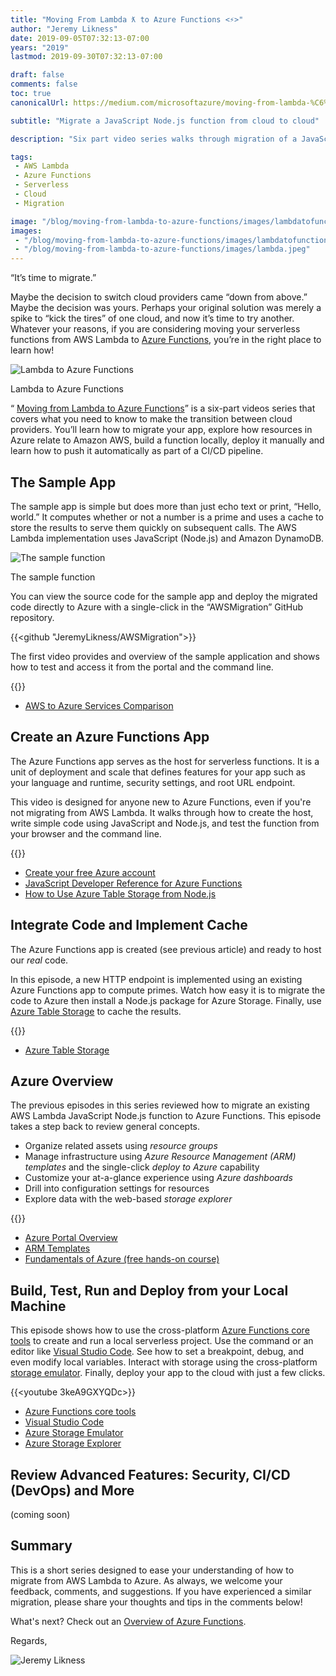 ```yaml
---
title: "Moving From Lambda ƛ to Azure Functions <⚡>"
author: "Jeremy Likness"
date: 2019-09-05T07:32:13-07:00
years: "2019"
lastmod: 2019-09-30T07:32:13-07:00

draft: false
comments: false
toc: true
canonicalUrl: https://medium.com/microsoftazure/moving-from-lambda-%C6%9B-to-azure-functions-b6d5ed5ca007

subtitle: "Migrate a JavaScript Node.js function from cloud to cloud"

description: "Six part video series walks through migration of a JavaScript Node.js AWS Lambda serverless function that uses DynamoDB for cache to Azure Functions."

tags:
 - AWS Lambda 
 - Azure Functions
 - Serverless
 - Cloud
 - Migration 

image: "/blog/moving-from-lambda-to-azure-functions/images/lambdatofunctions.jpeg" 
images:
 - "/blog/moving-from-lambda-to-azure-functions/images/lambdatofunctions.jpeg" 
 - "/blog/moving-from-lambda-to-azure-functions/images/lambda.jpeg"
---
```


“It’s time to migrate.”

Maybe the decision to switch cloud providers came “down from above.” Maybe the decision was yours. Perhaps your original solution was merely a spike to “kick the tires” of one cloud, and now it’s time to try another. Whatever your reasons, if you are considering moving your serverless functions from AWS Lambda to [Azure Functions](https://jlik.me/jkm), you’re in the right place to learn how!

![Lambda to Azure Functions](/blog/moving-from-lambda-to-azure-functions/images/lambdatofunctions.jpeg)
<figcaption>Lambda to Azure Functions</figcaption>

“<i class="fab fa-youtube"></i> [Moving from Lambda to Azure Functions](https://www.youtube.com/playlist?list=PL1VfiVM16kp8U5E7U2tfJdskXJg8DPPKL)” is a six-part videos series that covers what you need to know to make the transition between cloud providers. You’ll learn how to migrate your app, explore how resources in Azure relate to Amazon AWS, build a function locally, deploy it manually and learn how to push it automatically as part of a CI/CD pipeline.

## The Sample App

The sample app is simple but does more than just echo text or print, “Hello, world.” It computes whether or not a number is a prime and uses a cache to store the results to serve them quickly on subsequent calls. The AWS Lambda implementation uses JavaScript (Node.js) and Amazon DynamoDB.

![The sample function](/blog/moving-from-lambda-to-azure-functions/images/lambda.jpeg)
<figcaption>The sample function</figcaption>

You can view the source code for the sample app and deploy the migrated code directly to Azure with a single-click in the “AWSMigration” GitHub repository.

{{<github "JeremyLikness/AWSMigration">}}

The first video provides and overview of the sample application and shows how to test and access it from the portal and the command line.

{{<youtube iflBlF9JEIY>}}

* [AWS to Azure Services Comparison](https://docs.microsoft.com/azure/architecture/aws-professional/services?WT.mc_id=awsmigration-blog-jeliknes)

## Create an Azure Functions App

The Azure Functions app serves as the host for serverless functions. It is a unit of deployment and scale that defines features for your app such as your language and runtime, security settings, and root URL endpoint.

This video is designed for anyone new to Azure Functions, even if you're not migrating from AWS Lambda. It walks through how to create the host, write simple code using JavaScript and Node.js, and test the function from your browser and the command line.

{{<youtube YgcUqPzk63c>}}

* [Create your free Azure account](https://azure.com/free?WT.mc_id=awsmigration-blog-jeliknes)
* [JavaScript Developer Reference for Azure Functions](https://docs.microsoft.com/azure/azure-functions/functions-reference-node?WT.mc_id=awsmigration-blog-jeliknes)
* [How to Use Azure Table Storage from Node.js](https://docs.microsoft.com/azure/cosmos-db/table-storage-how-to-use-nodejs?WT.mc_id=awsmigration-blog-jeliknes)

## Integrate Code and Implement Cache

The Azure Functions app is created (see previous article) and ready to host our _real_ code.

In this episode, a new HTTP endpoint is implemented using an existing Azure Functions app to compute primes. Watch how easy it is to migrate the code to Azure then install a Node.js package for Azure Storage. Finally, use [Azure Table Storage](https://docs.microsoft.com/azure/cosmos-db/table-storage-overview?WT.mc_id=awsmigration-blog-jeliknes) to cache the results.

{{<youtube kdG0r12RU0U>}}

* [Azure Table Storage](https://docs.microsoft.com/azure/cosmos-db/table-storage-overview?WT.mc_id=awsmigration-blog-jeliknes)

## Azure Overview

The previous episodes in this series reviewed how to migrate an existing AWS Lambda JavaScript Node.js function to Azure Functions. This episode takes a step back to review general concepts.

* Organize related assets using _resource groups_
* Manage infrastructure using _Azure Resource Management (ARM) templates_ and the single-click _deploy to Azure_ capability
* Customize your at-a-glance experience using _Azure dashboards_
* Drill into configuration settings for resources
* Explore data with the web-based _storage explorer_

{{<youtube HD3iwH1Q64s>}}

* [Azure Portal Overview](https://docs.microsoft.com/azure/azure-portal/azure-portal-overview?WT.mc_id=awsmigration-blog-jeliknes)
* [ARM Templates](https://docs.microsoft.com/azure/azure-resource-manager/template-deployment-overview?WT.mc_id=awsmigration-blog-jeliknes)
* [Fundamentals of Azure (free hands-on course)](https://docs.microsoft.com/learn/paths/azure-fundamentals/?WT.mc_id=awsmigration-blog-jeliknes)

## Build, Test, Run and Deploy from your Local Machine

This episode shows how to use the cross-platform [Azure Functions core tools](https://docs.microsoft.com/azure/azure-functions/functions-run-local?WT.mc_id=awsmigration-blog-jeliknes) to create and run a local serverless project. Use the command or an editor like [Visual Studio Code](https://code.visualstudio.com?WT.mc_id=awsmigration-blog-jeliknes). See how to set a breakpoint, debug, and even modify local variables. Interact with storage using the cross-platform [storage emulator](https://docs.microsoft.com/azure/storage/common/storage-use-emulator?WT.mc_id=awsmigration-blog-jeliknes). Finally, deploy your app to the cloud with just a few clicks.

{{<youtube 3keA9GXYQDc>}}

* [Azure Functions core tools](https://docs.microsoft.com/azure/azure-functions/functions-run-local?WT.mc_id=awsmigration-blog-jeliknes)
* [Visual Studio Code](https://code.visualstudio.com?WT.mc_id=awsmigration-blog-jeliknes)
* [Azure Storage Emulator](https://docs.microsoft.com/azure/storage/common/storage-use-emulator?WT.mc_id=awsmigration-blog-jeliknes)
* [Azure Storage Explorer](https://docs.microsoft.com/azure/vs-azure-tools-storage-manage-with-storage-explorer?tabs=windows&WT.mc_id=awsmigration-blog-jeliknes)

## Review Advanced Features: Security, CI/CD (DevOps) and More

(coming soon)

## Summary

This is a short series designed to ease your understanding of how to migrate from AWS Lambda to Azure. As always, we welcome your feedback, comments, and suggestions. If you have experienced a similar migration, please share your thoughts and tips in the comments below!

What's next? Check out an [Overview of Azure Functions](https://jlik.me/gkm).

Regards,

![Jeremy Likness](/images/jeremylikness.gif)
